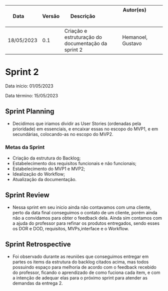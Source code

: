 | Data       | Versão | Descrição            | Autor(es)                                                   |
| ---------- | ------ | -------------------- | ------------------------------------------------------------ |
|18/05/2023 | 0.1 | Criação e estruturação do documentação da sprint 2 | Hemanoel, Gustavo|

# Sprint 2

Data início: 01/05/2023

Data término: 15/05/2023

## Sprint Planning
* Decidimos que iriamos dividir as User Stories (ordenadas pela prioridade) em essenciais, e encaixar essas no escopo do MVP1, e em secundárias, colocando-as no escopo do MVP2. 
### Metas da Sprint
* Criação da estrutura do Backlog; 
* Estabelecimento dos requisitos funcionais e não funcionais;
* Estabelecimento do MVP1 e MVP2;
* Idealização do Workflow;
* Atualização da documentação.
## Sprint Review
* Nessa sprint em seu inicio ainda não contavamos com uma cliente, perto da data final conseguimos o contato de um cliente, porém ainda não a convidamos para obter o feedback dela. Ainda sim contamos com a ajuda do professor para refinar os produtos entregados, sendo esses os DOR e DOD, requisitos, MVPs,interface e o Workflow.

## Sprint Retrospective
* Foi observado durante as reuniões que conseguimos entregar em partes os items da estrutura do backlog citados acima, mas todos possuindo espaço para melhoria de acordo com o feedback recebido do professor, ficando o aprendizado de como fuciona cada item, e com a intenção de adequar elas para o próximo sprint para atender as demandas da entrega 2.
